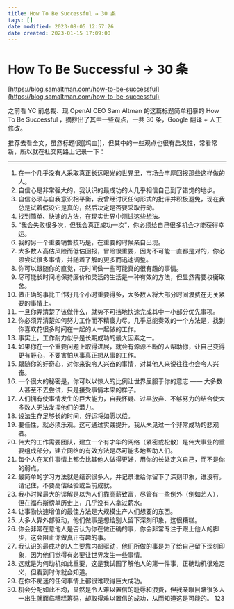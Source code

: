 ```yaml
---
title: How To Be Successful → 30 条
tags: []
date modified: 2023-08-05 12:57:26
date created: 2023-01-15 17:09:00
---
```

# How To Be Successful → 30 条
[https://blog.samaltman.com/how-to-be-successful](https://blog.samaltman.com/how-to-be-successful)

之前看 YC 前总裁、现 OpenAI CEO Sam Altman 的这篇标题简单粗暴的 How To Be Successful ，摘抄出了其中一些观点，一共 30 条，Google 翻译 + 人工修改。

推荐去看全文，虽然标题很[[鸡血]]，但其中的一些观点也很有启发性，常看常新，所以就在社交网路上记录一下：

* * *

1.  在一个几乎没有人采取真正长远眼光的世界里，市场会丰厚回报那些这样做的人。
2.  自信心是非常强大的，我认识的最成功的人几乎相信自己到了错觉的地步。
3.  自信必须与自我意识相平衡，我曾经讨厌任何形式的批评并积极避免，现在我总是试着假设它是真的，然后决定是否要采取行动。
4.  找到简单、快速的方法，在现实世界中测试这些想法。
5.  “我会失败很多次，但我会真正成功一次”，你必须给自己很多机会才能获得幸运。
6.  我的另一个重要销售技巧是，在重要的时候亲自出现。
7.  大多数人高估风险而低估回报，冒险很重要，因为不可能一直都是对的，你必须尝试很多事情，并随着了解的更多而迅速调整。
8.  你可以跟随你的直觉，花时间做一些可能真的很有趣的事情。
9.  尽可能长时间地保持廉价和灵活的生活是一种有效的方法，但显然需要权衡取舍。
10.  做正确的事比工作好几个小时重要得多，大多数人将大部分时间浪费在无关紧要的事情上。
11.  一旦你弄清楚了该做什么，就势不可挡地快速完成其中一小部分优先事项。
12.  你必须弄清楚如何努力工作而不精疲力尽，几乎总能奏效的一个方法是，找到你喜欢花很多时间在一起的人一起做的工作。
13.  事实上，工作耐力似乎是长期成功的最大因素之一。
14.  如果你在一个重要问题上取得进展，就会有源源不断的人帮助你，让自己变得更有野心，不要害怕从事真正想从事的工作。
15.  跟随你的好奇心，对你来说令人兴奋的事情，对其他人来说往往也会令人兴奋。
16.  一个很大的秘密是，你可以以惊人的比例让世界屈服于你的意志 —— 大多数人甚至不去尝试，只是接受事情本来的样子。
17.  人们拥有使事情发生的巨大能力，自我怀疑、过早放弃、不够努力的结合使大多数人无法发挥他们的潜力。
18.  设法生存足够长的时间，好运将如愿以偿。
19.  要任性，就必须乐观。这可通过实践提升，我从未见过一个非常成功的悲观者。
20.  伟大的工作需要团队，建立一个有才华的网络（紧密或松散）是伟大事业的重要组成部分，建立网络的有效方法是尽可能多地帮助人们。
21.  每个人在某件事情上都会比其他人做得更好，用你的长处定义自己，而不是你的弱点。
22.  最简单的学习方法就是结识很多人，并记录谁给你留下了深刻印象，谁没有。请记住，不要高估经验或当前成就。
23.  我小时候最大的误解是以为人们靠高薪致富，尽管有一些例外（例如艺人），但在福布斯榜单历史上，几乎没有人拿过薪水。
24.  让事物快速增值的最佳方法是大规模生产人们想要的东西。
25.  大多人靠外部驱动，他们做事是想给别人留下深刻印象，这很糟糕。
26.  你会非常在意他人是否认为你在做正确的事，你会非常专注于跟上他人的脚步，这会阻止你做真正有趣的事。
27.  我认识的最成功的人主要靠内部驱动，他们所做的事是为了给自己留下深刻印象，因为他们觉得有必要让世界发生一些事情。
28.  这就是为何动机如此重要，这是我试图了解他人的第一件事，正确动机很难定义，但看到时你就会知道。
29.  在你不痴迷的任何事情上都很难取得巨大成功。
30.  机会分配如此不均，显然是令人难以置信的耻辱和浪费，但我亲眼目睹很多人一出生就面临糟糕筹码，却取得难以置信的成功，从而知道这是可能的。
 123
 
